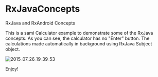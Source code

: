 # RxJavaConcepts
RxJava and RxAndroid Concepts

This is a sami Calculator example to demonstrate some of the RxJava concepts.
As you can see, the calculator has no "Enter" button.
The calculations made automatically in background using RxJava Subject object.

![2015_07_26_19_39_53](https://cloud.githubusercontent.com/assets/4125349/8894888/2f2109e4-33cf-11e5-9068-edb2ebe39979.gif)

Enjoy!
